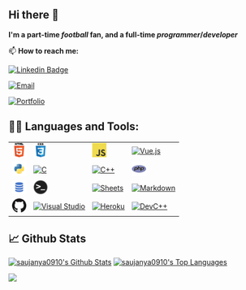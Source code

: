 ## Hi there 👋
**I'm a part-time *football* fan, and a full-time *programmer*/*developer***

<!--
**Saujanya0910/Saujanya0910** is a ✨ _special_ ✨ repository because its `README.md` (this file) appears on your GitHub profile.

Here are some ideas to get you started:

- 🔭 I’m currently working on ...
- 🌱 I’m currently learning ...
- 👯 I’m looking to collaborate on ...
- 🤔 I’m looking for help with ...
- 💬 Ask me about ...
- 📫 How to reach me: ...
- 😄 Pronouns: ...
- ⚡ Fun fact: ...
-->

📫 **How to reach me:**

[![Linkedin Badge](https://img.shields.io/badge/-LinkedIn-blue?style=flat-square&logo=Linkedin&logoColor=white&link=https://www.linkedin.com/in/vaidik-g-08b679102/)](https://www.linkedin.com/in/saujanya-pandey-0b490b18b/)

<p align="left">
  <a href="mailto:saujanya.pandey2000@gmail.com">
    <img alt="Email" title="saujanya.pandey2000@gmail.com" 
      src="https://img.shields.io/badge/-Gmail-c14438?style=flat-square&logo=Gmail&logoColor=white"
    />
  </a>
</p>

<p align="left">
  <a href="https://saujanya0910.github.io/portfolio-website-1/">
    <img alt="Portfolio" title="Portfolio" 
      src="https://img.shields.io/badge/-Portfolio-008888?style=for-the-badge&logo=koding&logoColor=white"
    />
  </a>
</p>


## 👨‍💻 Languages and Tools:

<table>
    <tbody>
        <tr>
          <td>
            <a href="#">
              <img alt="HTML5" title="HTML5" height="28px"
                src="https://raw.githubusercontent.com/github/explore/80688e429a7d4ef2fca1e82350fe8e3517d3494d/topics/html/html.png" 
              />
            </a>
          </td>
          <td>
            <a href="#">
              <img alt="CSS3" title="CSS3" height="28px"
                src="https://raw.githubusercontent.com/github/explore/80688e429a7d4ef2fca1e82350fe8e3517d3494d/topics/css/css.png" 
              />
            </a>
          </td>
          <td>
            <a href="#">
              <img alt="JavaScript" title="JavaScript" height="28px"
                src="https://raw.githubusercontent.com/github/explore/80688e429a7d4ef2fca1e82350fe8e3517d3494d/topics/javascript/javascript.png" 
              />
            </a>
          </td>
          <td>
            <a href="#">
              <img alt="Vue.js" title="Vue.js" height="28px"
                src="https://img.icons8.com/color/50/000000/vue-js.png" 
              />
            </a>
          </td>
        </tr>
        <tr>
          <td>
            <a href="#">
              <img alt="Python" title="Python" height="28px"
                src="https://raw.githubusercontent.com/github/explore/80688e429a7d4ef2fca1e82350fe8e3517d3494d/topics/python/python.png" 
              />
            </a>
          </td>
          <td>
            <a href="#">
              <img alt="C" title="C" height="28px"
                src="https://user-images.githubusercontent.com/11306104/28999421-69312b92-7a03-11e7-9268-a1a8756b5442.png"
              />
            </a>
          </td>
          <td>
            <a href="#">
              <img alt="C++" title="C++" height="28px"
                src="https://img.icons8.com/color/48/000000/c-plus-plus-logo.png" 
              />
            </a>
          </td>
          <td>
            <a href="#">
              <img alt="PHP" title="PHP" height="28px"
                src="https://raw.githubusercontent.com/github/explore/80688e429a7d4ef2fca1e82350fe8e3517d3494d/topics/php/php.png" 
              />
            </a>
          </td>
        </tr>
        <tr>
          <td>
            <a href="#">
              <img alt="SQL" title="SQL" height="28px"
                src="https://raw.githubusercontent.com/github/explore/80688e429a7d4ef2fca1e82350fe8e3517d3494d/topics/sql/sql.png" 
              />
            </a>
          </td>
          <td>
            <a href="#">
              <img alt="Terminal" title="Terminal" height="28px"
                src="https://raw.githubusercontent.com/github/explore/80688e429a7d4ef2fca1e82350fe8e3517d3494d/topics/terminal/terminal.png" 
              />
            </a>
          </td>
          <td>
            <a href="#">
              <img alt="Sheets" title="Sheets" height="28px"
                src="https://img.icons8.com/color/48/000000/google-sheets.png" 
              />
            </a>
          </td>
          <td>
            <a href="#">
              <img alt="Markdown" title="Markdown" height="28px"
                src="https://img.icons8.com/ios-filled/50/000000/markdown.png" 
              />
            </a>
          </td>
        </tr>
        <tr>
          <td>
            <a href="#">
              <img alt="GitHub" title="GitHub" height="28px"
                src="https://raw.githubusercontent.com/github/explore/78df643247d429f6cc873026c0622819ad797942/topics/github/github.png" 
              />
            </a>
          </td>
          <td>
            <a href="#">
              <img alt="Visual Studio" title="Visual Studio Code" height="28px"
                src="https://img.icons8.com/fluent/48/000000/visual-studio-code-2019.png" 
              />
            </a>
          </td>
          <td>
            <a href="#">
              <img alt="Heroku" title="Heroku" height="28px"
                src="https://img.icons8.com/color/48/000000/heroku.png" 
              />
            </a>
          </td>
          <td>
            <a href="#">
              <img alt="DevC++" title="DevC++" height="28px"
                src="https://img.utdstc.com/icons/bloodshed-dev-c-plus-plus.png:225" 
              />
            </a>
          </td>
        </tr>
    </tbody>
</table>


## 📈 Github Stats

<p align="left">
  <a href="#"><img alt="saujanya0910's Github Stats" src="https://github-readme-stats.vercel.app/api?username=saujanya0910&theme=tokyonight&show_icons=true" /></a> 
  <a href="#"><img alt="saujanya0910's Top Languages" src="https://github-readme-stats.vercel.app/api/top-langs/?username=saujanya0910&langs_count=10&layout=compact#" /></a>
</p>


![](https://komarev.com/ghpvc/?username=Saujanya0910&color=blue)
